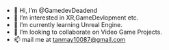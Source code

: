 - 👋 Hi, I’m @GamedevDeadend
- 👀 I’m interested in XR,GameDevlopment etc.
- 🌱 I’m currently learning Unreal Engine.
- 💞️ I’m looking to collaborate on Video Game Projects.
- 📫 mail me at tanmay10087@gmail.com

<!---
GamedevDeadend/GamedevDeadend is a ✨ special ✨ repository because its `README.md` (this file) appears on your GitHub profile.
You can click the Preview link to take a look at your changes.
--->
